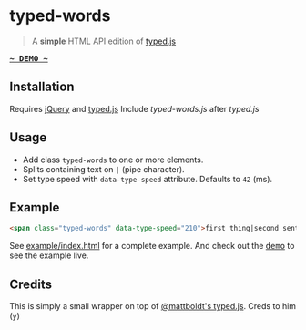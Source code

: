 # typed-words

> A **simple** HTML API edition of [typed.js][typedjs]

**[<kbd>~ DEMO ~</kbd>][demo]**

## Installation

Requires [jQuery][] and [typed.js][typedjs]
Include *typed-words.js* after *typed.js*

## Usage

- Add class `typed-words` to one or more elements.
- Splits containing text on `|` (pipe character).
- Set type speed with `data-type-speed` attribute. Defaults to `42` (ms).

## Example

```html
<span class="typed-words" data-type-speed="210">first thing|second sentence|third item</span>
```

See [example/index.html][example] for a complete example. And check out the [<kbd>demo</kbd>][demo] to see the example live.

## Credits

This is simply a small wrapper on top of [@mattboldt's typed.js][typedjs]. Creds to him (y)

[typedjs]: https://github.com/mattboldt/typed.js
[jQuery]: https://code.jquery.com/
[example]: example/index.html
[demo]: https://stigok.github.io/typed-words.js
